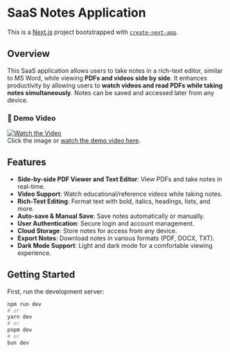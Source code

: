 # SaaS Notes Application

This is a [Next.js](https://nextjs.org) project bootstrapped with [`create-next-app`](https://github.com/vercel/next.js/tree/canary/packages/create-next-app).

## Overview

This SaaS application allows users to take notes in a rich-text editor, similar to MS Word, while viewing **PDFs and videos side by side**. It enhances productivity by allowing users to **watch videos and read PDFs while taking notes simultaneously**. Notes can be saved and accessed later from any device.

### 🎥 Demo Video  
[![Watch the Video](https://img.youtube.com/vi/dQw4w9WgXcQ/0.jpg)](https://github.com/user-attachments/assets/6e31de88-06da-4aae-9ec7-ee2cd6bdcee3)  
Click the image or [watch the demo video here](https://github.com/user-attachments/assets/6e31de88-06da-4aae-9ec7-ee2cd6bdcee3).

## Features

- **Side-by-side PDF Viewer and Text Editor**: View PDFs and take notes in real-time.
- **Video Support**: Watch educational/reference videos while taking notes.
- **Rich-Text Editing**: Format text with bold, italics, headings, lists, and more.
- **Auto-save & Manual Save**: Save notes automatically or manually.
- **User Authentication**: Secure login and account management.
- **Cloud Storage**: Store notes for access from any device.
- **Export Notes**: Download notes in various formats (PDF, DOCX, TXT).
- **Dark Mode Support**: Light and dark mode for a comfortable viewing experience.

## Getting Started

First, run the development server:

```bash
npm run dev
# or
yarn dev
# or
pnpm dev
# or
bun dev
```
